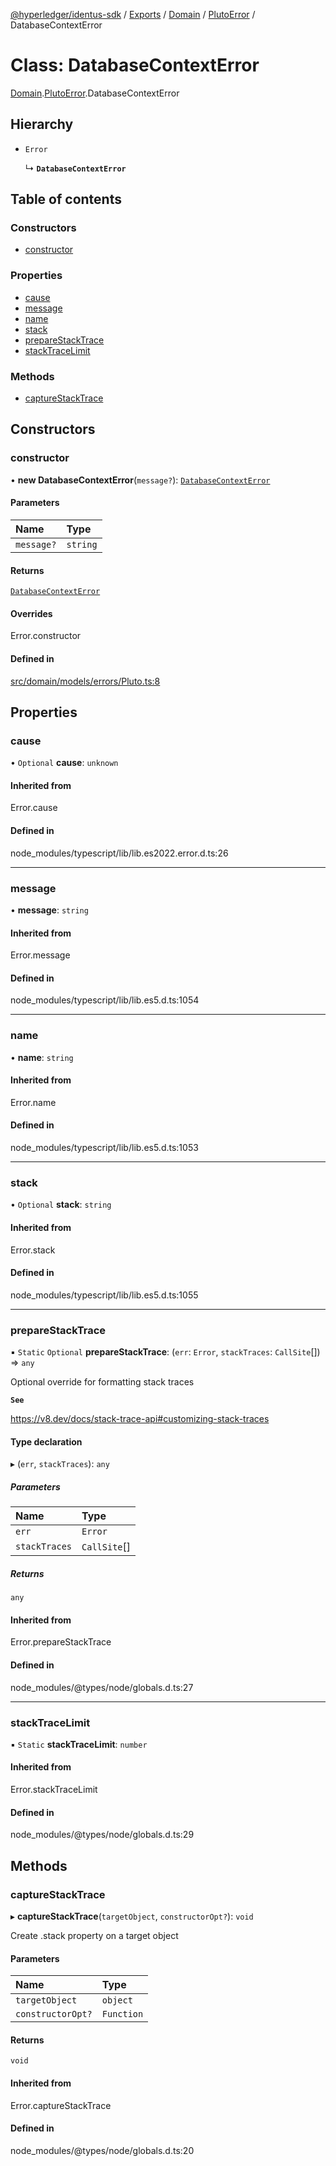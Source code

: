 [@hyperledger/identus-sdk](../README.md) / [Exports](../modules.md) / [Domain](../modules/Domain.md) / [PlutoError](../modules/Domain.PlutoError.md) / DatabaseContextError

# Class: DatabaseContextError

[Domain](../modules/Domain.md).[PlutoError](../modules/Domain.PlutoError.md).DatabaseContextError

## Hierarchy

- `Error`

  ↳ **`DatabaseContextError`**

## Table of contents

### Constructors

- [constructor](Domain.PlutoError.DatabaseContextError.md#constructor)

### Properties

- [cause](Domain.PlutoError.DatabaseContextError.md#cause)
- [message](Domain.PlutoError.DatabaseContextError.md#message)
- [name](Domain.PlutoError.DatabaseContextError.md#name)
- [stack](Domain.PlutoError.DatabaseContextError.md#stack)
- [prepareStackTrace](Domain.PlutoError.DatabaseContextError.md#preparestacktrace)
- [stackTraceLimit](Domain.PlutoError.DatabaseContextError.md#stacktracelimit)

### Methods

- [captureStackTrace](Domain.PlutoError.DatabaseContextError.md#capturestacktrace)

## Constructors

### constructor

• **new DatabaseContextError**(`message?`): [`DatabaseContextError`](Domain.PlutoError.DatabaseContextError.md)

#### Parameters

| Name | Type |
| :------ | :------ |
| `message?` | `string` |

#### Returns

[`DatabaseContextError`](Domain.PlutoError.DatabaseContextError.md)

#### Overrides

Error.constructor

#### Defined in

[src/domain/models/errors/Pluto.ts:8](https://github.com/hyperledger-identus/sdk-ts/blob/ccc9c0ac7bbfa014ad60ef1b5e244665d7b8ffc1/src/domain/models/errors/Pluto.ts#L8)

## Properties

### cause

• `Optional` **cause**: `unknown`

#### Inherited from

Error.cause

#### Defined in

node_modules/typescript/lib/lib.es2022.error.d.ts:26

___

### message

• **message**: `string`

#### Inherited from

Error.message

#### Defined in

node_modules/typescript/lib/lib.es5.d.ts:1054

___

### name

• **name**: `string`

#### Inherited from

Error.name

#### Defined in

node_modules/typescript/lib/lib.es5.d.ts:1053

___

### stack

• `Optional` **stack**: `string`

#### Inherited from

Error.stack

#### Defined in

node_modules/typescript/lib/lib.es5.d.ts:1055

___

### prepareStackTrace

▪ `Static` `Optional` **prepareStackTrace**: (`err`: `Error`, `stackTraces`: `CallSite`[]) => `any`

Optional override for formatting stack traces

**`See`**

https://v8.dev/docs/stack-trace-api#customizing-stack-traces

#### Type declaration

▸ (`err`, `stackTraces`): `any`

##### Parameters

| Name | Type |
| :------ | :------ |
| `err` | `Error` |
| `stackTraces` | `CallSite`[] |

##### Returns

`any`

#### Inherited from

Error.prepareStackTrace

#### Defined in

node_modules/@types/node/globals.d.ts:27

___

### stackTraceLimit

▪ `Static` **stackTraceLimit**: `number`

#### Inherited from

Error.stackTraceLimit

#### Defined in

node_modules/@types/node/globals.d.ts:29

## Methods

### captureStackTrace

▸ **captureStackTrace**(`targetObject`, `constructorOpt?`): `void`

Create .stack property on a target object

#### Parameters

| Name | Type |
| :------ | :------ |
| `targetObject` | `object` |
| `constructorOpt?` | `Function` |

#### Returns

`void`

#### Inherited from

Error.captureStackTrace

#### Defined in

node_modules/@types/node/globals.d.ts:20
